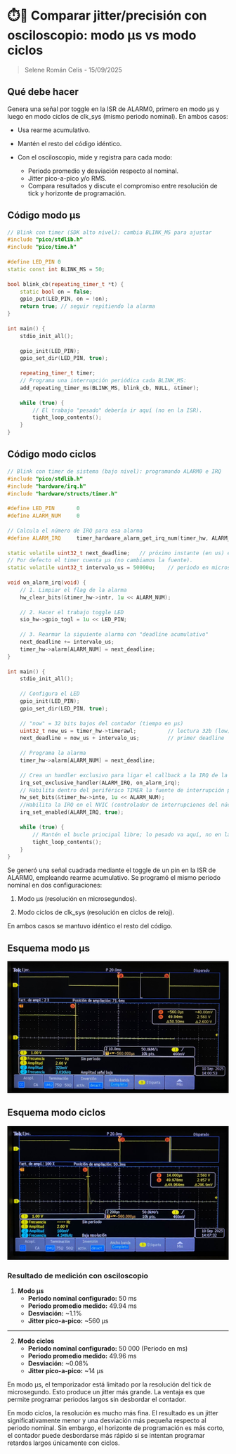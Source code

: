 # ⏱️🔄 Comparar jitter/precisión con osciloscopio: modo µs vs modo ciclos
> Selene Román Celis - 15/09/2025 

## Qué debe hacer

Genera una señal por toggle en la ISR de ALARM0, primero en modo µs y luego en modo ciclos de clk_sys (mismo periodo nominal). En ambos casos:

*   Usa rearme acumulativo.

*   Mantén el resto del código idéntico.

*   Con el osciloscopio, mide y registra para cada modo:

    - Periodo promedio y desviación respecto al nominal.
    - Jitter pico-a-pico y/o RMS.
    - Compara resultados y discute el compromiso entre resolución de tick y horizonte de programación.

## Código modo µs

```C++
// Blink con timer (SDK alto nivel): cambia BLINK_MS para ajustar
#include "pico/stdlib.h"
#include "pico/time.h"

#define LED_PIN 0
static const int BLINK_MS = 50; 

bool blink_cb(repeating_timer_t *t) {
    static bool on = false;
    gpio_put(LED_PIN, on = !on);
    return true; // seguir repitiendo la alarma
}

int main() {
    stdio_init_all();

    gpio_init(LED_PIN);
    gpio_set_dir(LED_PIN, true);

    repeating_timer_t timer;
    // Programa una interrupción periódica cada BLINK_MS:
    add_repeating_timer_ms(BLINK_MS, blink_cb, NULL, &timer);

    while (true) {
        // El trabajo "pesado" debería ir aquí (no en la ISR).
        tight_loop_contents();
    }
}
```

## Código modo ciclos

```C++
// Blink con timer de sistema (bajo nivel): programando ALARM0 e IRQ
#include "pico/stdlib.h"
#include "hardware/irq.h"
#include "hardware/structs/timer.h"

#define LED_PIN       0
#define ALARM_NUM     0 

// Calcula el número de IRQ para esa alarma 
#define ALARM_IRQ     timer_hardware_alarm_get_irq_num(timer_hw, ALARM_NUM)

static volatile uint32_t next_deadline;   // próximo instante (en us) en 32 bits bajos
// Por defecto el timer cuenta µs (no cambiamos la fuente).
static volatile uint32_t intervalo_us = 50000u;    // periodo en microsegundos

void on_alarm_irq(void) {
    // 1. Limpiar el flag de la alarma
    hw_clear_bits(&timer_hw->intr, 1u << ALARM_NUM);

    // 2. Hacer el trabajo toggle LED
    sio_hw->gpio_togl = 1u << LED_PIN;

    // 3. Rearmar la siguiente alarma con "deadline acumulativo"
    next_deadline += intervalo_us;
    timer_hw->alarm[ALARM_NUM] = next_deadline;
}

int main() {
    stdio_init_all();

    // Configura el LED
    gpio_init(LED_PIN);
    gpio_set_dir(LED_PIN, true);

    // "now" = 32 bits bajos del contador (tiempo en µs)
    uint32_t now_us = timer_hw->timerawl;          // lectura 32b (low) del contador
    next_deadline = now_us + intervalo_us;         // primer deadline

    // Programa la alarma
    timer_hw->alarm[ALARM_NUM] = next_deadline;

    // Crea un handler exclusivo para ligar el callback a la IRQ de la alarma
    irq_set_exclusive_handler(ALARM_IRQ, on_alarm_irq);
    // Habilita dentro del periférico TIMER la fuente de interrupción para la alarma ALARM_NUM inte = interrupt enable
    hw_set_bits(&timer_hw->inte, 1u << ALARM_NUM);
    //Habilita la IRQ en el NVIC (controlador de interrupciones del núcleo)
    irq_set_enabled(ALARM_IRQ, true);

    while (true) {
        // Mantén el bucle principal libre; lo pesado va aquí, no en la ISR
        tight_loop_contents();
    }
}
```

Se generó una señal cuadrada mediante el toggle de un pin en la ISR de ALARM0, empleando rearme acumulativo. Se programó el mismo periodo nominal en dos configuraciones:

1. Modo µs (resolución en microsegundos).

2. Modo ciclos de clk_sys (resolución en ciclos de reloj).

En ambos casos se mantuvo idéntico el resto del código.

## Esquema modo µs
![Diagrama del sistema](images/osc_ms.jpg)

## Esquema modo ciclos
![Diagrama del sistema](images/osc_ciclos.jpg)

### Resultado de medición con osciloscopio

1. **Modo µs**
    * **Periodo nominal configurado:** 50 ms
    * **Periodo promedio medido:** 49.94 ms
    * **Desviación:** ~1.1%
    * **Jitter pico-a-pico:** ~560 µs
---
2. **Modo ciclos**
    * **Periodo nominal configurado:** 50 000 (Periodo en ms)
    * **Periodo promedio medido:** 49.96 ms
    * **Desviación:** ~0.08%
    * **Jitter pico-a-pico:** ~14 µs

En modo µs, el temporizador está limitado por la resolución del tick de microsegundo. Esto produce un jitter más grande. La ventaja es que permite programar periodos largos sin desbordar el contador.

En modo ciclos, la resolución es mucho más fina. El resultado es un jitter significativamente menor y una desviación más pequeña respecto al periodo nominal. Sin embargo, el horizonte de programación es más corto, el contador puede desbordarse más rápido si se intentan programar retardos largos únicamente con ciclos.